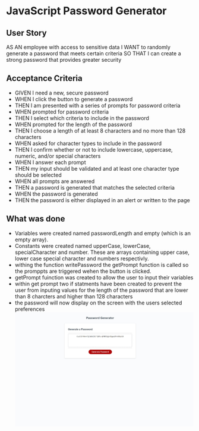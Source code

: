 <h1>JavaScript Password Generator</h1>

<h2>User Story</h2>

AS AN employee with access to sensitive data
I WANT to randomly generate a password that meets certain criteria
SO THAT I can create a strong password that provides greater security

<h2>Acceptance Criteria</h2>

- GIVEN I need a new, secure password
- WHEN I click the button to generate a password
- THEN I am presented with a series of prompts for password criteria
- WHEN prompted for password criteria
- THEN I select which criteria to include in the password
- WHEN prompted for the length of the password
- THEN I choose a length of at least 8 characters and no more than 128 characters
- WHEN asked for character types to include in the password
- THEN I confirm whether or not to include lowercase, uppercase, numeric, and/or special characters
- WHEN I answer each prompt
- THEN my input should be validated and at least one character type should be selected
- WHEN all prompts are answered
- THEN a password is generated that matches the selected criteria
- WHEN the password is generated
- THEN the password is either displayed in an alert or written to the page

<h2>What was done</h2>

- Variables were created named passwordLength and empty (which is an empty array).
- Constants were created named upperCase, lowerCase, specialCharacter and number. These are arrays containing upper case, lower case special character and numbers respectivly.
- withing the function writePassword the getPrompt function is called so the promppts are triggered wehen the button is clicked.
- getPrompt fuinction was created to allow the user to input their variables
- within get prompt two if statments have been created to prevent the user from inputing values for the length of the password that are lower than 8 charcters and higher than 128 characters
- the password will now display on the screen with the users selected preferences 
![](./Assets/Screenshot.jpg)



